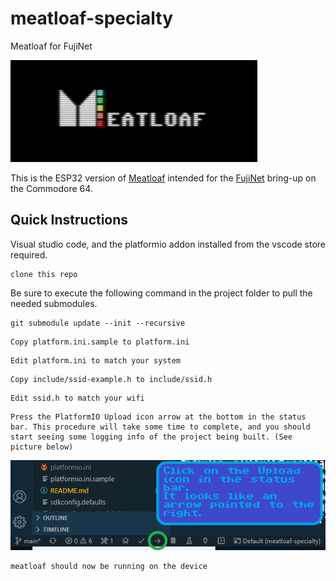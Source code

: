 # meatloaf-specialty
Meatloaf for FujiNet

![meatloaf](/images/meatloaf.png)

This is the ESP32 version of [Meatloaf](https://github.com/idolpx/meatloaf) intended for the [FujiNet](https://github.com/FujiNetWIFI/) bring-up on the Commodore 64.

## Quick Instructions

Visual studio code, and the platformio addon installed from the vscode store required.

```
clone this repo
```

Be sure to execute the following command in the project folder to pull the needed submodules.
```
git submodule update --init --recursive
```

```
Copy platform.ini.sample to platform.ini
```

```
Edit platform.ini to match your system
```

```
Copy include/ssid-example.h to include/ssid.h
```

```
Edit ssid.h to match your wifi
```

```
Press the PlatformIO Upload icon arrow at the bottom in the status bar. This procedure will take some time to complete, and you should start seeing some logging info of the project being built. (See picture below)
```
![platformio_upload](/images/ml-build-1.png)

```
meatloaf should now be running on the device
```




